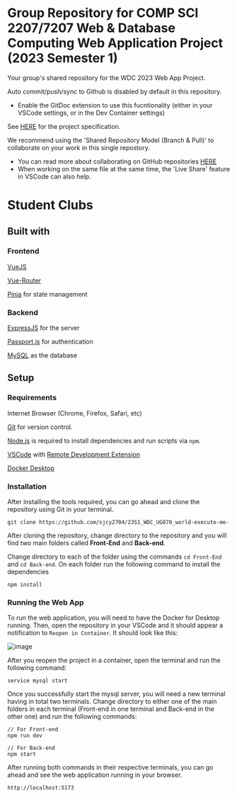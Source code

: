 # Group Repository for COMP SCI 2207/7207 Web & Database Computing Web Application Project (2023 Semester 1) 

Your group's shared repository for the WDC 2023 Web App Project. 

Auto commit/push/sync to Github is disabled by default in this repository.  
- Enable the GitDoc extension to use this fucntionality (either in your VSCode settings, or in the Dev Container settings) 

See [HERE](https://myuni.adelaide.edu.au/courses/85266/pages/2023-web-application-group-project-specification) for the project specification.

We recommend using the 'Shared Repository Model (Branch & Pull)' to collaborate on your work in this single repostory.
- You can read more about collaborating on GitHub repositories [HERE](https://docs.github.com/en/pull-requests/collaborating-with-pull-requests)
- When working on the same file at the same time, the 'Live Share' feature in VSCode can also help.

# Student Clubs

## Built with
### Frontend
[VueJS](https://vuejs.org/)

[Vue-Router](https://router.vuejs.org/) 

[Pinia](https://pinia.vuejs.org/) for state management

### Backend
[ExpressJS](https://expressjs.com/) for the server

[Passport.js](https://www.passportjs.org/) for authentication

[MySQL](https://www.mysql.com/) as the database

## Setup
### Requirements
Internet Browser (Chrome, Firefox, Safari, etc)

[Git](https://git-scm.com/downloads) for version control.

[Node.js](https://nodejs.org) is required to install dependencies and run scripts via `npm`.

[VSCode](https://code.visualstudio.com/) with [Remote Development Extension](https://marketplace.visualstudio.com/items?itemName=ms-vscode-remote.vscode-remote-extensionpack
)

[Docker Desktop](https://www.docker.com/products/docker-desktop/)

### Installation
After installing the tools required, you can go ahead and clone the repository
using Git in your terminal.

```
git clone https://github.com/sjcy2704/23S1_WDC_UG070_world-execute-me-
```

After cloning the repository, change directory to the repository and you will find two main folders called **Front-End**
and **Back-end**.

Change directory to each of the folder using the commands
`cd Front-End` and `cd Back-end`. On each folder run the following command to
install the dependencies

```
npm install
```

### Running the Web App
To run the web application, you will need to have the Docker for Desktop
running. Then, open the repository in your VSCode and it should
appear a notification to `Reopen in Container`. It should look like this:

![image](https://github.com/UAdelaide/23S1_WDC_UG070_world-execute-me-/assets/109910337/88fc1bfd-99d2-4ad1-8b15-e73822164dbd)

After you reopen the project in a container, open the terminal and run the
following command:

```
service mysql start
```

Once you successfully start the mysql server, you will need a new terminal
having in total two terminals. Change directory to either one of
the main folders in each terminal (Front-end in one terminal and Back-end in the
other one) and run the following commands:

```
// For Front-end
npm run dev

// For Back-end
npm start
```

After running both commands in their respective terminals, you can go ahead and
see the web application running in your browser.

```
http://localhost:5173
```


